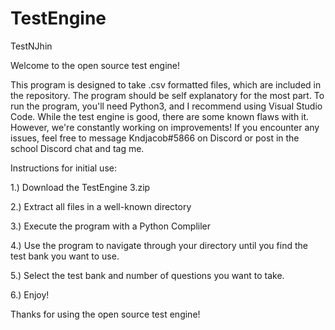 # TestEngine
TestNJhin

Welcome to the open source test engine! 

This program is designed to take .csv formatted files, which are included in the repository. The program should be self explanatory for the most part.
To run the program, you'll need Python3, and I recommend using Visual Studio Code. While the test engine is good, there are some known flaws with it. 
However, we're constantly working on improvements! If you encounter any issues, feel free to message Kndjacob#5866 on Discord or post in the school Discord chat 
and tag me. 

Instructions for initial use:

1.) Download the TestEngine 3.zip

2.) Extract all files in a well-known directory

3.) Execute the program with a Python Compliler

4.) Use the program to navigate through your directory until you find the test bank you want to use.

5.) Select the test bank and number of questions you want to take.

6.) Enjoy!

Thanks for using the open source test engine!
